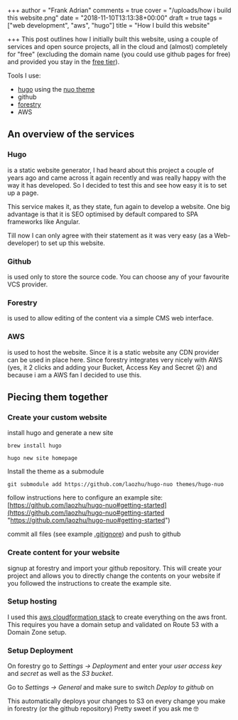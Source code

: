 +++
author = "Frank Adrian"
comments = true
cover = "/uploads/how i build this website.png"
date = "2018-11-10T13:13:38+00:00"
draft = true
tags = ["web development", "aws", "hugo"]
title = "How I build this website"

+++
This post outlines how I initially built this website, using a couple of services and open source projects, all in the cloud and (almost) completely for "free" (excluding the domain name (you could use github pages for free) and provided you stay in the [free tier](https://aws.amazon.com/free/?awsf.Free%20Tier%20Types=categories%23alwaysfree)).

<!--more-->

Tools I use:

* [hugo](https://gohugo.io/) using the [nuo theme](https://github.com/laozhu/hugo-nuo)
* github
* [forestry](https://forestry.io/)
* AWS

## An overview of the services

### Hugo

is a static website generator, I had heard about this project a couple of years ago and came across it again recently and was really happy with the way it has developed. So I decided to test this and see how easy it is to set up a page.

This service makes it, as they state, fun again to develop a website. One big advantage is that it is SEO optimised by default compared to SPA frameworks like Angular.

Till now I can only agree with their statement as it was very easy (as a Web-developer) to set up this website.

### Github

is used only to store the source code. You can choose any of your favourite VCS provider.

### Forestry

is used to allow editing of the content via a simple CMS web interface.

### AWS

is used to host the website. Since it is a static website any CDN provider can be used in place here. Since forestry integrates very nicely with AWS (yes, it 2 clicks and adding your Bucket, Access Key and Secret 😲) and because i am a AWS fan I decided to use this.

## Piecing them together

### Create your custom website

install hugo and generate a new site

    brew install hugo
    
    hugo new site homepage

Install the theme as a submodule

    git submodule add https://github.com/laozhu/hugo-nuo themes/hugo-nuo

follow instructions here to configure an example site: [https://github.com/laozhu/hugo-nuo#getting-started](https://github.com/laozhu/hugo-nuo#getting-started "https://github.com/laozhu/hugo-nuo#getting-started")

commit all files (see example [.gitignore](https://github.com/frankadrian/homepage/blob/master/.gitignore)) and push to github

### Create content for your website

signup at forestry and import your github repository. This will create your project and allows you to directly change the contents on your website if you followed the instructions to create the example site.

### Setup hosting

I used this [aws cloudformation stack](https://console.aws.amazon.com/cloudformation/home?region=us-east-1#/stacks/new?stackName=my-static-site&templateURL=https%3a%2f%2fs3.amazonaws.com%2fforestryio-cf-templates%2fstatic-site-hosting%2fadvanced-route53-acm.yml) to create everything on the aws front. This requires you have a domain setup and validated on Route 53 with a Domain Zone setup.

### Setup Deployment

On forestry go to _Settings -> Deployment_ and enter your _user access key_ and _secret_ as well as the _S3 bucket_.

Go to _Settings -> General_ and make sure to switch _Deploy to github_ on

This automatically deploys your changes to S3 on every change you make in forestry (or the github repository) Pretty sweet if you ask me 🤓